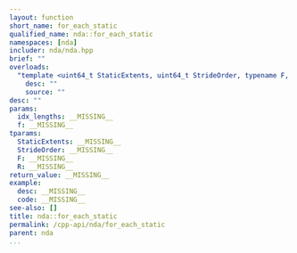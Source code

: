 ```yaml
---
layout: function
short_name: for_each_static
qualified_name: nda::for_each_static
namespaces: [nda]
includer: nda/nda.hpp
brief: ""
overloads:
  "template <uint64_t StaticExtents, uint64_t StrideOrder, typename F, auto R> \n\nvoid for_each_static(const std::array<long, R> & idx_lengths, F && f)":
    desc: ""
    source: ""
desc: ""
params:
  idx_lengths: __MISSING__
  f: __MISSING__
tparams:
  StaticExtents: __MISSING__
  StrideOrder: __MISSING__
  F: __MISSING__
  R: __MISSING__
return_value: __MISSING__
example:
  desc: __MISSING__
  code: __MISSING__
see-also: []
title: nda::for_each_static
permalink: /cpp-api/nda/for_each_static
parent: nda
...
```


